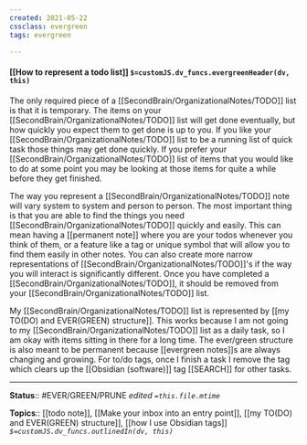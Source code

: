 ```yaml
---
created: 2021-05-22
cssclass: evergreen
tags: evergreen

---
```


#### [[How to represent a todo list]] `$=customJS.dv_funcs.evergreenHeader(dv, this)`

The only required piece of a [[SecondBrain/OrganizationalNotes/TODO]] list is that it is temporary. The items on your [[SecondBrain/OrganizationalNotes/TODO]] list will get done eventually, but how quickly you expect them to get done is up to you. If you like your [[SecondBrain/OrganizationalNotes/TODO]] list to be a running list of quick task those things may get done quickly. If you prefer your [[SecondBrain/OrganizationalNotes/TODO]] list of items that you would like to do at some point you may be looking at those items for quite a while before they get finished.

The way you represent a [[SecondBrain/OrganizationalNotes/TODO]] note will vary system to system and person to person. The most important thing is that you are able to find the things you need [[SecondBrain/OrganizationalNotes/TODO]] quickly and easily. This can mean having a [[permanent note]] where you are your todos whenever you think of them, or a feature like a tag or unique symbol that will allow you to find them easily in other notes. You can also create more narrow representations of [[SecondBrain/OrganizationalNotes/TODO]]'s if the way you will interact is significantly different. Once you have completed a [[SecondBrain/OrganizationalNotes/TODO]], it should be removed from your [[SecondBrain/OrganizationalNotes/TODO]] list.

My [[SecondBrain/OrganizationalNotes/TODO]] list is represented by [[my TO(DO) and EVER(GREEN) structure]]. This works because I am not going to my [[SecondBrain/OrganizationalNotes/TODO]] list as a daily task, so I am okay with items sitting in there for a long time. The ever/green structure is also meant to be permanent because [[evergreen notes]]s are always changing and growing. For to/do tags, once I finish a task I remove the tag which clears up the [[Obsidian (software)]] tag [[SEARCH]] for other tasks.

---

**Status**:: #EVER/GREEN/PRUNE 
*edited `=this.file.mtime`*

**Topics**:: [[todo note]], [[Make your inbox into an entry point]], [[my TO(DO) and EVER(GREEN) structure]], [[how I use Obsidian tags]]
*`$=customJS.dv_funcs.outlinedIn(dv, this)`*

